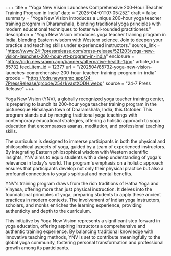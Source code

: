 +++
title = "Yoga New Vision Launches Comprehensive 200-Hour Teacher Training Program in India"
date = "2025-04-01T07:05:25Z"
draft = false
summary = "Yoga New Vision introduces a unique 200-hour yoga teacher training program in Dharamshala, blending traditional yoga principles with modern educational techniques to foster well-rounded practitioners."
description = "Yoga New Vision introduces yoga teacher training program in India, blending Eastern wisdom with Western science. Join to deepen your practice and teaching skills under experienced instructors."
source_link = "https://www.24-7pressrelease.com/press-release/521203/yoga-new-vision-launches-200-hour-ytt-program-in-india"
enclosure = "https://cdn.newsramp.app/banners/alternative-health-1.jpg"
article_id = 85732
feed_item_id = 12377
url = "/202504/85732-yoga-new-vision-launches-comprehensive-200-hour-teacher-training-program-in-india"
qrcode = "https://cdn.newsramp.app/24-7PressRelease/qrcode/254/1/vastXODH.webp"
source = "24-7 Press Release"
+++

<p>Yoga New Vision (YNV), a globally recognized yoga teacher training center, is preparing to launch its 200-hour yoga teacher training program in the picturesque Himalayan town of Dharamshala, India, this October. This program stands out by merging traditional yoga teachings with contemporary educational strategies, offering a holistic approach to yoga education that encompasses asanas, meditation, and professional teaching skills.</p><p>The curriculum is designed to immerse participants in both the physical and philosophical aspects of yoga, guided by a team of experienced instructors. By integrating Eastern philosophical wisdom with Western scientific insights, YNV aims to equip students with a deep understanding of yoga's relevance in today's world. The program's emphasis on a holistic approach ensures that participants develop not only their physical practice but also a profound connection to yoga's spiritual and mental benefits.</p><p>YNV's training program draws from the rich traditions of Hatha Yoga and Vinyasa, offering more than just physical instruction. It delves into the foundational principles of yoga, preparing students to apply these ancient practices in modern contexts. The involvement of Indian yoga instructors, scholars, and monks enriches the learning experience, providing authenticity and depth to the curriculum.</p><p>This initiative by Yoga New Vision represents a significant step forward in yoga education, offering aspiring instructors a comprehensive and authentic training experience. By balancing traditional knowledge with innovative teaching methods, YNV is set to contribute meaningfully to the global yoga community, fostering personal transformation and professional growth among its participants.</p>